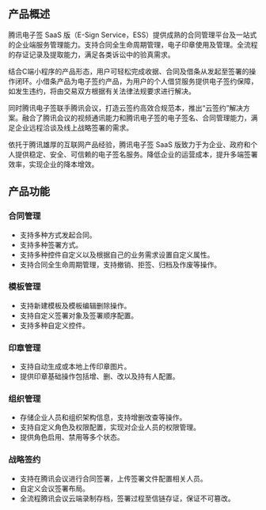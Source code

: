 ## 产品概述

腾讯电子签 SaaS 版（E-Sign Service，ESS）提供成熟的合同管理平台及一站式的企业端服务管理能力。支持合同全生命周期管理，电子印章使用及管理。全流程的存证记录及提取能力，满足各类诉讼中的验真需求。

结合C端小程序的产品形态，用户可轻松完成收据、合同及借条从发起至签署的操作闭环。小借条产品为电子签约产品，为用户的个人借贷服务提供电子签约保障，如发生违约，将由交易双方根据有关法律法规要求进行解决。

同时腾讯电子签联手腾讯会议，打造云签约高效合规范本，推出“云签约”解决方案。融合了腾讯会议的视频通讯能力和腾讯电子签的电子签名、合同管理能力，满足企业远程洽谈及线上战略签署的需求。

依托于腾讯雄厚的互联网产品经验，腾讯电子签 SaaS 版致力于为企业、政府和个人提供稳定、安全、可信赖的电子签名服务。降低企业的运营成本，提升多端签署效率，实现企业的降本增效。

## 产品功能

### 合同管理

- 支持多种方式发起合同。
- 支持多种签署方式。
- 支持多种控件自定义以及根据自己的业务需求设置自定义属性。
- 支持合同全生命周期管理，支持撤销、拒签、归档及作废等操作。

### 模板管理

- 支持新建模板及模板编辑删除操作。
- 支持自定义签署对象及签署顺序配置。
- 支持多种自定义控件。

### 印章管理

- 支持自动生成或本地上传印章图片。
- 提供印章基础操作包括增、删、改以及持有人配置。

### 组织管理

- 存储企业人员和组织架构信息，支持增删改查等操作。
- 支持自定义角色及权限配置，实现对企业人员的权限管理。
- 提供角色启用、禁用等多个状态。

### 战略签约

- 支持在腾讯会议进行合同签署，上传签署文件配置相关人员。
- 自定义会议签署布局。
- 全流程腾讯会议云端录制存档，签署过程至信链存证，保证不可篡改。
